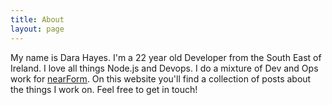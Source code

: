 ```yaml
---
title: About
layout: page
---
```


My name is Dara Hayes. I'm a 22 year old Developer from the South East of Ireland. I love all things Node.js and Devops. I do a mixture of Dev and Ops work for [nearForm](https://nearform.com). On this website you'll find a collection of posts about the things I work on. Feel free to get in touch!
